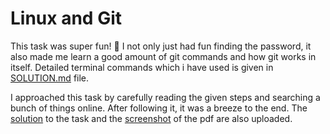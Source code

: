 # Linux and Git
This task was super fun! :star_struck: I not only just had fun finding the password, 
it also made me learn a good amount of git commands and how git works in itself.
Detailed terminal commands which i have used is given in [SOLUTION.md](https://github.com/Be-impactful/amfoss-tasks/blob/main/task-02/SOLUTION.md) file.

I approached this task by carefully reading the given steps and searching a bunch of things online.
After following it, it was a breeze to the end. The [solution](https://github.com/Be-impactful/amfoss-tasks/tree/main/task-02/solution) to the task and the [screenshot](https://github.com/Be-impactful/amfoss-tasks/blob/main/task-02/task02.png) of the pdf are also uploaded.
